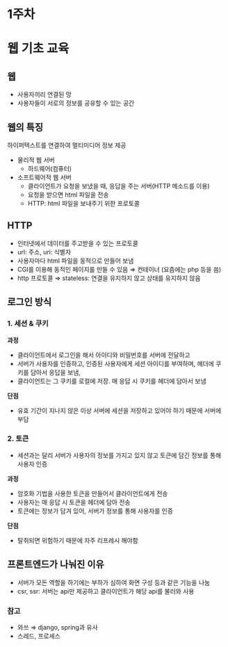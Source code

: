 # 1주차

# 웹 기초 교육

## 웹

- 사용자끼리 연결된 망
- 사용자들이 서로의 정보를 공유할 수 있는 공간

## 웹의 특징

하이퍼텍스트를 연결하여 멀티미디어 정보 제공

- 물리적 웹 서버
  - 하드웨어(컴퓨터)
- 소프트웨어적 웹 서버
  - 클라이언트가 요청을 보냈을 때, 응답을 주는 서버(HTTP 메소드를 이용)
  - 요청을 받으면 html 파일을 전송
  - HTTP: html 파일을 보내주기 위한 프로토콜

## HTTP

- 인터넷에서 데이터를 주고받을 수 있는 프로토콜
- url: 주소, uri: 식별자
- 사용자마다 html 파일을 동적으로 만들어 보냄
- CGI를 이용해 동적인 페이지를 만들 수 있음 ⇒ 컨테이너 (요즘에는 php 등을 씀)
- http 프로토콜 ⇒ stateless: 연결을 유지하지 않고 상태를 유지하지 않음

## 로그인 방식

### 1. 세션 & 쿠키

**과정**

- 클라이언트에서 로그인을 해서 아이디와 비밀번호를 서버에 전달하고
- 서버가 사용자를 인증하고, 인증된 사용자에게 세션 아이디를 부여하며, 헤더에 쿠키를 담아서 응답을 보냄,
- 클라이언트는 그 쿠키를 로컬에 저장. 매 응답 시 쿠키를 헤더에 담아서 보냄

**단점**

- 유효 기간이 지나지 않은 이상 서버에 세션을 저장하고 있어야 하기 때문에 서버에 부담

### 2. 토큰

- 세션과는 달리 서버가 사용자의 정보를 가지고 있지 않고 토큰에 담긴 정보를 통해 사용자 인증

**과정**

- 암호화 기법을 사용한 토큰을 만들어서 클라이언트에게 전송
- 사용자는 매 응답 시 토큰을 헤더에 담아 전송
- 토큰에는 정보가 담겨 있어, 서버가 정보를 통해 사용자를 인증

**단점**

- 탈취되면 위험하기 때문에 자주 리프레시 해야함

## 프론트엔드가 나눠진 이유

- 서버가 모든 역할을 하기에는 부하가 심하여 화면 구성 등과 같은 기능을 나눔
- csr, ssr: 서버는 api만 제공하고 클라이언트가 해당 api를 불러와 사용

### 참고

- 와쓰 ⇒ django, spring과 유사
- 스레드, 프로세스
